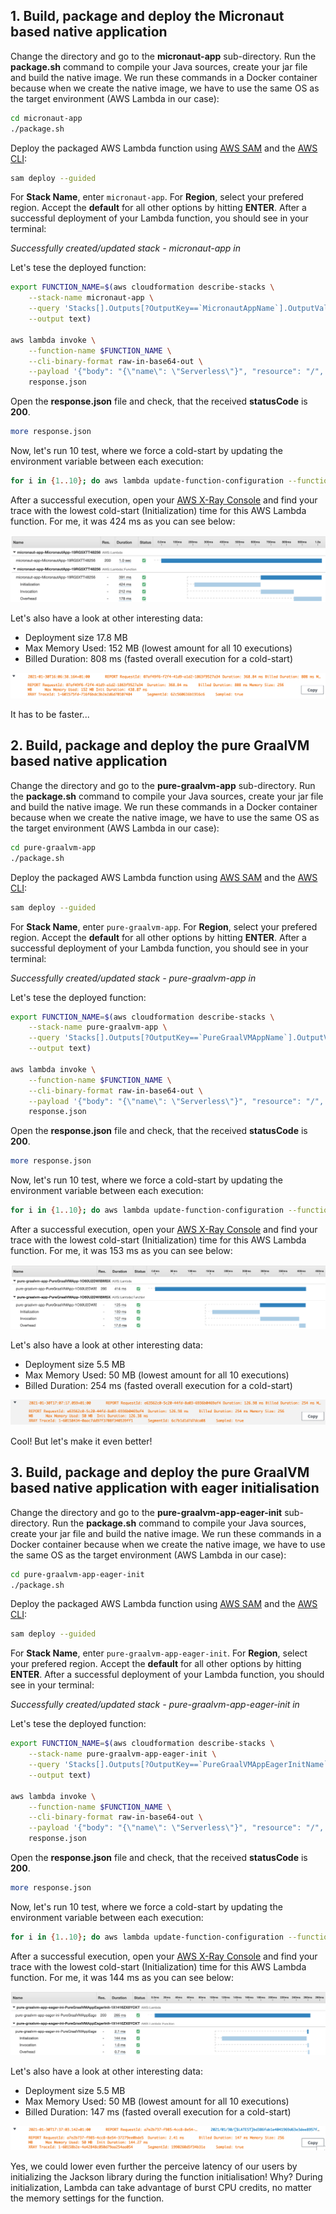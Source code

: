 ## 1. Build, package and deploy the Micronaut based native application

Change the directory and go to the **micronaut-app** sub-directory. Run the **package.sh** command to compile your Java sources, create your jar file and build the native image. We run these commands in a Docker container because when we create the native image, we have to use the same OS as the target environment (AWS Lambda in our case):

```bash
cd micronaut-app
./package.sh
```

Deploy the packaged AWS Lambda function using [AWS SAM](https://aws.amazon.com/serverless/sam/) and the [AWS CLI](https://aws.amazon.com/cli/):

```bash
sam deploy --guided
```

For **Stack Name**, enter `micronaut-app`. For **Region**, select your prefered region. Accept the **default** for all other options by hitting **ENTER**. After a successful deployment of your Lambda function, you should see in your terminal:  

*Successfully created/updated stack - micronaut-app in <region>*

Let's tese the deployed function:  

```bash
export FUNCTION_NAME=$(aws cloudformation describe-stacks \
    --stack-name micronaut-app \
    --query 'Stacks[].Outputs[?OutputKey==`MicronautAppName`].OutputValue' \
    --output text)

aws lambda invoke \
    --function-name $FUNCTION_NAME \
    --cli-binary-format raw-in-base64-out \
    --payload '{"body": "{\"name\": \"Serverless\"}", "resource": "/", "path": "/", "httpMethod": "POST", "isBase64Encoded": false, "queryStringParameters": {}, "multiValueQueryStringParameters": {}, "pathParameters": {}, "stageVariables": {}, "headers": {}}' \
    response.json
```

Open the **response.json** file and check, that the received **statusCode** is **200**.

```bash
more response.json 
```

Now, let's run 10 test, where we force a cold-start by updating the environment variable between each execution:  

```bash
for i in {1..10}; do aws lambda update-function-configuration --function-name $FUNCTION_NAME --environment "Variables={ForceReload=Value$i}" --output text; aws lambda invoke --function-name $FUNCTION_NAME --cli-binary-format raw-in-base64-out --payload '{"body": "{\"name\": \"Serverless\"}", "resource": "/", "path": "/", "httpMethod": "POST", "isBase64Encoded": false, "queryStringParameters": {}, "multiValueQueryStringParameters": {}, "pathParameters": {}, "stageVariables": {}, "headers": {}}' response.json; done
```

After a successful execution, open your [AWS X-Ray Console](https://console.aws.amazon.com/xray/home) and find your trace with the lowest cold-start (Initialization) time for this AWS Lambda function. For me, it was 424 ms as you can see below:  

![X-Ray Trace](/micronaut-app/image/x-ray.png)

Let's also have a look at other interesting data:  

- Deployment size 17.8 MB  
- Max Memory Used: 152 MB (lowest amount for all 10 executions)  
- Billed Duration: 808 ms (fasted overall execution for a cold-start)  

![CloudWatch Logs](/micronaut-app/image/cloud-watch-logs.png)

It has to be faster...


## 2. Build, package and deploy the pure GraalVM based native application

Change the directory and go to the **pure-graalvm-app** sub-directory. Run the **package.sh** command to compile your Java sources, create your jar file and build the native image. We run these commands in a Docker container because when we create the native image, we have to use the same OS as the target environment (AWS Lambda in our case):

```bash
cd pure-graalvm-app
./package.sh
```

Deploy the packaged AWS Lambda function using [AWS SAM](https://aws.amazon.com/serverless/sam/) and the [AWS CLI](https://aws.amazon.com/cli/):

```bash
sam deploy --guided
```

For **Stack Name**, enter `pure-graalvm-app`. For **Region**, select your prefered region. Accept the **default** for all other options by hitting **ENTER**. After a successful deployment of your Lambda function, you should see in your terminal:  

*Successfully created/updated stack - pure-graalvm-app in <region>*

Let's tese the deployed function:  

```bash
export FUNCTION_NAME=$(aws cloudformation describe-stacks \
    --stack-name pure-graalvm-app \
    --query 'Stacks[].Outputs[?OutputKey==`PureGraalVMAppName`].OutputValue' \
    --output text)

aws lambda invoke \
    --function-name $FUNCTION_NAME \
    --cli-binary-format raw-in-base64-out \
    --payload '{"body": "{\"name\": \"Serverless\"}", "resource": "/", "path": "/", "httpMethod": "POST", "isBase64Encoded": false, "queryStringParameters": {}, "multiValueQueryStringParameters": {}, "pathParameters": {}, "stageVariables": {}, "headers": {}}' \
    response.json
```

Open the **response.json** file and check, that the received **statusCode** is **200**.

```bash
more response.json 
```

Now, let's run 10 test, where we force a cold-start by updating the environment variable between each execution:  

```bash
for i in {1..10}; do aws lambda update-function-configuration --function-name $FUNCTION_NAME --environment "Variables={ForceReload=Value$i}" --output text; aws lambda invoke --function-name $FUNCTION_NAME --cli-binary-format raw-in-base64-out --payload '{"body": "{\"name\": \"Serverless\"}", "resource": "/", "path": "/", "httpMethod": "POST", "isBase64Encoded": false, "queryStringParameters": {}, "multiValueQueryStringParameters": {}, "pathParameters": {}, "stageVariables": {}, "headers": {}}' response.json; done
```

After a successful execution, open your [AWS X-Ray Console](https://console.aws.amazon.com/xray/home) and find your trace with the lowest cold-start (Initialization) time for this AWS Lambda function. For me, it was 153 ms as you can see below:  

![X-Ray Trace](/pure-graalvm-app/image/x-ray.png)

Let's also have a look at other interesting data:  

- Deployment size 5.5 MB  
- Max Memory Used: 50 MB (lowest amount for all 10 executions)  
- Billed Duration: 254 ms (fasted overall execution for a cold-start)  

![CloudWatch Logs](/pure-graalvm-app/image/cloud-watch-logs.png)

Cool! But let's make it even better!


## 3. Build, package and deploy the pure GraalVM based native application with eager initialisation

Change the directory and go to the **pure-graalvm-app-eager-init** sub-directory. Run the **package.sh** command to compile your Java sources, create your jar file and build the native image. We run these commands in a Docker container because when we create the native image, we have to use the same OS as the target environment (AWS Lambda in our case):

```bash
cd pure-graalvm-app-eager-init
./package.sh
```

Deploy the packaged AWS Lambda function using [AWS SAM](https://aws.amazon.com/serverless/sam/) and the [AWS CLI](https://aws.amazon.com/cli/):

```bash
sam deploy --guided
```

For **Stack Name**, enter `pure-graalvm-app-eager-init`. For **Region**, select your prefered region. Accept the **default** for all other options by hitting **ENTER**. After a successful deployment of your Lambda function, you should see in your terminal:  

*Successfully created/updated stack - pure-graalvm-app-eager-init in <region>*

Let's tese the deployed function:  

```bash
export FUNCTION_NAME=$(aws cloudformation describe-stacks \
    --stack-name pure-graalvm-app-eager-init \
    --query 'Stacks[].Outputs[?OutputKey==`PureGraalVMAppEagerInitName`].OutputValue' \
    --output text)

aws lambda invoke \
    --function-name $FUNCTION_NAME \
    --cli-binary-format raw-in-base64-out \
    --payload '{"body": "{\"name\": \"Serverless\"}", "resource": "/", "path": "/", "httpMethod": "POST", "isBase64Encoded": false, "queryStringParameters": {}, "multiValueQueryStringParameters": {}, "pathParameters": {}, "stageVariables": {}, "headers": {}}' \
    response.json
```

Open the **response.json** file and check, that the received **statusCode** is **200**.

```bash
more response.json 
```

Now, let's run 10 test, where we force a cold-start by updating the environment variable between each execution:  

```bash
for i in {1..10}; do aws lambda update-function-configuration --function-name $FUNCTION_NAME --environment "Variables={ForceReload=Value$i}" --output text; aws lambda invoke --function-name $FUNCTION_NAME --cli-binary-format raw-in-base64-out --payload '{"body": "{\"name\": \"Serverless\"}", "resource": "/", "path": "/", "httpMethod": "POST", "isBase64Encoded": false, "queryStringParameters": {}, "multiValueQueryStringParameters": {}, "pathParameters": {}, "stageVariables": {}, "headers": {}}' response.json; done
```

After a successful execution, open your [AWS X-Ray Console](https://console.aws.amazon.com/xray/home) and find your trace with the lowest cold-start (Initialization) time for this AWS Lambda function. For me, it was 144 ms as you can see below:  

![X-Ray Trace](/pure-graalvm-app-eager-init/image/x-ray.png)

Let's also have a look at other interesting data:  

- Deployment size 5.5 MB  
- Max Memory Used: 50 MB (lowest amount for all 10 executions)  
- Billed Duration: 147 ms (fasted overall execution for a cold-start)  

![CloudWatch Logs](/pure-graalvm-app-eager-init/image/cloud-watch-logs.png)

Yes, we could lower even further the perceive latency of our users by initializing the Jackson library during the function initialisation! Why? During initialization, Lambda can take advantage of burst CPU credits, no matter the memory settings for the function.   